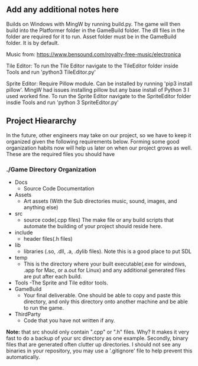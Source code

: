 ## Add any additional notes here

Builds on Windows with MingW by running build.py. The game will then build into the Platformer folder in the GameBuild folder. The dll files in the folder are required for it to run. Asset folder must be in the GameBuild folder. It is by default.

Music from: https://www.bensound.com/royalty-free-music/electronica

Tile Editor:
To run the Tile Editor navigate to the TileEditor folder inside Tools and run 'python3 TileEditor.py'

Sprite Editor:
Require Pillow module. Can be installed by running 'pip3 install pillow'.
MingW had issues installing pillow but any base install of Python 3 I used worked fine.
To run the Sprite Editor navigate to the SpriteEditor folder insdie Tools and run 'python 3 SpriteEditor.py'


## Project Hieararchy

In the future, other engineers may take on our project, so we have to keep it organized given the following requirements below. Forming some good organization habits now will help us later on when our project grows as well. These are the required files you should have 

### ./Game Directory Organization

- Docs 
    - Source Code Documentation
- Assets
    - Art assets (With the Sub directories music, sound, images, and anything else)
- src
    - source code(.cpp files) The make file or any build scripts that automate the building of your project should reside here.
- include
    - header files(.h files)
- lib
    - libraries (.so, .dll, .a, .dylib files). Note this is a good place to put SDL
- temp
    - This is the directory where your built executable(.exe for windows, .app for Mac, or a.out for Linux) and any additional generated files are put after each build.
- Tools
	-The Sprite and Tile editor tools.
- GameBuild
    - Your final deliverable. One should be able to copy and paste this directory, and only this directory onto another machine and be able to run the game.
- ThirdParty
    - Code that you have not written if any.

**Note:** that src should only contain ".cpp" or ".h" files. Why? It makes it very fast to do a backup of your src directory as one example. Secondly, binary files that are generated often clutter up directories. I should not see any binaries in your repository, you may use a '.gitignore' file to help prevent this automatically. 

